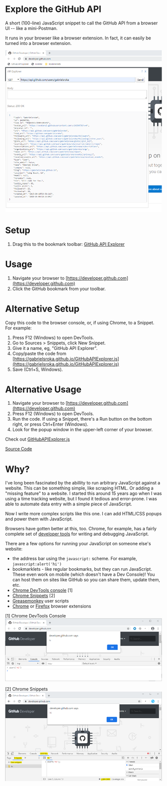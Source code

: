 # Explore the GitHub API

A short (100-line) JavaScript snippet to call the GitHub API from a browser UI -- like a mini-Postman.

It runs in your browser like a browser extension. In fact, it can easily be turned into a browser extension.

![Screenshot](screen-shot.png)

# Setup
1. Drag this to the bookmark toolbar:
<a href='javascript:(function(){document.body.appendChild(document.createElement("script")).src="https://gabrielsroka.github.io/GitHubAPIExplorer.js";})();'>GitHub API Explorer</a>

# Usage
1. Navigate your browser to [https://developer.github.com](https://developer.github.com)
2. Click the GitHub bookmark from your toolbar.

# Alternative Setup
Copy this code to the browser console, or, if using Chrome, to a Snippet. For example:
1. Press F12 (Windows) to open DevTools.
2. Go to Sources > Snippets, click New Snippet.
3. Give it a name, eg, "GitHub API Explorer".
4. Copy/paste the code from [https://gabrielsroka.github.io/GitHubAPIExplorer.js](https://gabrielsroka.github.io/GitHubAPIExplorer.js)
5. Save (Ctrl+S, Windows).

# Alternative Usage
1. Navigate your browser to [https://developer.github.com](https://developer.github.com)
2. Press F12 (Windows) to open DevTools.
3. Run the code. If using a Snippet, there's a Run button on the bottom right, or press Ctrl+Enter (Windows).
4. Look for the popup window in the upper-left corner of your browser.

Check out [GitHubAPIExplorer.js](https://gabrielsroka.github.io/GitHubAPIExplorer.js)

[Source Code](https://github.com/gabrielsroka/gabrielsroka.github.io/blob/master/GitHubAPIExplorer.js)

# Why?
I've long been fascinated by the abillity to run arbitrary JavaScript against a website. This can be something simple, like scraping HTML. Or adding a "missing feature" to a website. I started this around 15 years ago when I was using a time tracking website, but I found it tedious and error-prone. I was able to automate data entry with a simple piece of JavaScript.

Now I write more complex scripts like this one. I can add HTML/CSS popups and power them with JavaScript.

Browsers have gotten better at this, too. Chrome, for example, has a fairly complete set of [developer tools](https://developers.google.com/web/tools/chrome-devtools) for writing and debugging JavaScript.

There are a few options for running your JavaScript on someone else's website:
- the address bar using the `javascript:` scheme. For example, `javascript:alert('hi')`
- bookmarklets - like regular bookmarks, but they can run JavaScript. These even work on mobile (which doesn't have a Dev Console)! You can host them on sites like GitHub so you can share them, update them, etc.
- [Chrome DevTools console](https://developers.google.com/web/tools/chrome-devtools/console) [1]
- [Chrome Snippets](https://developers.google.com/web/tools/chrome-devtools/javascript/snippets) [2]
- [Greasemonkey](https://addons.mozilla.org/en-US/firefox/addon/greasemonkey/) user scripts
- [Chrome](https://developer.chrome.com/extensions) or [Firefox](https://developer.mozilla.org/en-US/Add-ons/WebExtensions) browser extensions

[1] Chrome DevTools Console
![Chrome DevTools Console](console.png)

[2] Chrome Snippets
![Chrome Snippet](snippet.png)
